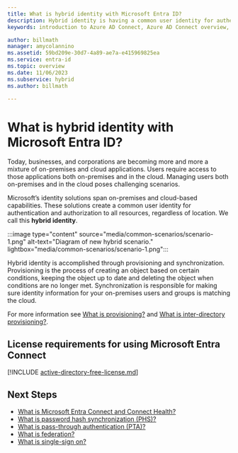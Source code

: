 ```yaml
---
title: What is hybrid identity with Microsoft Entra ID?
description: Hybrid identity is having a common user identity for authentication and authorization both on-premises and in the cloud.
keywords: introduction to Azure AD Connect, Azure AD Connect overview, what is Azure AD Connect, install active directory

author: billmath
manager: amycolannino
ms.assetid: 59bd209e-30d7-4a89-ae7a-e415969825ea
ms.service: entra-id
ms.topic: overview
ms.date: 11/06/2023
ms.subservice: hybrid
ms.author: billmath

---
```

# What is hybrid identity with Microsoft Entra ID?

Today, businesses, and corporations are becoming more and more a mixture of on-premises and cloud applications.  Users require access to those applications both on-premises and in the cloud. Managing users both on-premises and in the cloud poses challenging scenarios. 

Microsoft’s identity solutions span on-premises and cloud-based capabilities.  These solutions create a common user identity for authentication and authorization to all resources, regardless of location. We call this **hybrid identity**.

 :::image type="content" source="media/common-scenarios/scenario-1.png" alt-text="Diagram of new hybrid scenario." lightbox="media/common-scenarios/scenario-1.png":::

Hybrid identity is accomplished through provisioning and synchronization.  Provisioning is the process of creating an object based on certain conditions, keeping the object up to date and deleting the object when conditions are no longer met. Synchronization is responsible for making sure identity information for your on-premises users and groups is matching the cloud. 

For more information see [What is provisioning?](what-is-provisioning.md) and [What is inter-directory provisioning?](what-is-inter-directory-provisioning.md).


<a name='license-requirements-for-using-azure-ad-connect'></a>

## License requirements for using Microsoft Entra Connect

[!INCLUDE [active-directory-free-license.md](~/includes/entra-free-license.md)]

## Next Steps 

- [What is Microsoft Entra Connect and Connect Health?](connect/whatis-azure-ad-connect.md) 
- [What is password hash synchronization (PHS)?](connect/whatis-phs.md) 
- [What is pass-through authentication (PTA)?](connect/how-to-connect-pta.md) 
- [What is federation?](connect/whatis-fed.md) 
- [What is single-sign on?](connect/how-to-connect-sso.md)
